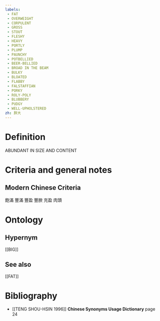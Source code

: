 ```yaml
---
labels: 
 - FAT
 - OVERWEIGHT
 - CORPULENT
 - GROSS
 - STOUT
 - FLESHY
 - HEAVY
 - PORTLY
 - PLUMP
 - PAUNCHY
 - POTBELLIED
 - BEER-BELLIED
 - BROAD IN THE BEAM
 - BULKY
 - BLOATED
 - FLABBY
 - FALSTAFFIAN
 - PORKY
 - ROLY-POLY
 - BLUBBERY
 - PUDGY
 - WELL-UPHOLSTERED
zh: 胖大
---
```


# Definition
ABUNDANT IN SIZE AND CONTENT
# Criteria and general notes
## Modern Chinese Criteria
飽滿
豐滿
豐盈
豐腴
充盈
肉頭
# Ontology

## Hypernym
[[BIG]]
## See also
[[FAT]]
# Bibliography
- [[TENG SHOU-HSIN 1996]]
**Chinese Synonyms Usage Dictionary** page 24
